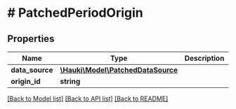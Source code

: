 # # PatchedPeriodOrigin

## Properties

Name | Type | Description | Notes
------------ | ------------- | ------------- | -------------
**data_source** | [**\Hauki\Model\PatchedDataSource**](PatchedDataSource.md) |  | [optional]
**origin_id** | **string** |  | [optional]

[[Back to Model list]](../../README.md#models) [[Back to API list]](../../README.md#endpoints) [[Back to README]](../../README.md)
